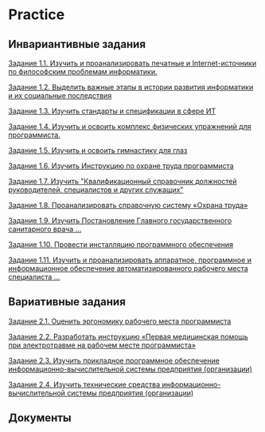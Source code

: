 # Practice

## Инвариантивные задания
<a href="https://github.com/t-anastasia/Practice/blob/main/1.1%20%D0%98%D0%A1%D0%A0.pdf">Задание 1.1. Изучить и проанализировать печатные и Internet-источники по философским проблемам информатики.</a>
<p><a href="https://github.com/t-anastasia/Practice/blob/main/1.2%20%D0%98%D0%A1%D0%A0.pdf">Задание 1.2. Выделить важные этапы в истории развития информатики и их социальные последствия</a></p>
<p><a href="https://github.com/t-anastasia/Practice/blob/main/1.3%20%D0%98%D0%A1%D0%A0.pdf">Задание 1.3. Изучить стандарты и спецификации в сфере ИТ</a></p>
<p><a href="https://github.com/t-anastasia/Practice/blob/main/1.4%20%D0%98%D0%A1%D0%A0.pdf">Задание 1.4. Изучить и освоить комплекс физических упражнений для программиста.</a></p>
<p><a href="https://github.com/t-anastasia/Practice/blob/main/1.5%20%D0%98%D0%A1%D0%A0.pdf">Задание 1.5. Изучить и освоить гимнастику для глаз</a></p>
<p><a href="https://github.com/t-anastasia/Practice/blob/main/1.6%20%D0%98%D0%A1%D0%A0.pdf">Задание 1.6. Изучить Инструкцию по охране труда программиста</a></p>
<p><a href="https://github.com/t-anastasia/Practice/blob/main/1.6%20%D0%98%D0%A1%D0%A0.pdf">Задание 1.7. Изучить "Квалификационный справочник должностей руководителей, специалистов и других служащих" </a></p>
<p><a href="https://github.com/t-anastasia/Practice/blob/main/1.8%20%D0%98%D0%A1%D0%A0.pdf">Задание 1.8. Проанализировать справочную систему «Охрана труда»</a></p>
<p><a href="https://github.com/t-anastasia/Practice/blob/main/1.9%20%D0%98%D0%A1%D0%A0.pdf">Задание 1.9. Изучить Постановление Главного государственного санитарного врача ...</a></p>
<p><a href="https://github.com/t-anastasia/Practice/blob/main/1.10%20%D0%98%D0%A1%D0%A0.pdf">Задание 1.10. Провести инсталляцию программного обеспечения</a></p>
<p><a href="https://github.com/t-anastasia/Practice/blob/main/1.11%20%D0%98%D0%A1%D0%A0.pdf">Задание 1.11. Изучить и проанализировать аппаратное, программное и информационное обеспечение автоматизированного рабочего места специалиста ...</a></p>

## Вариативные задания
<p><a href="https://github.com/t-anastasia/Practice/blob/main/2.1%20%D0%92%D0%A1%D0%A0.pdf">Задание 2.1. Оценить эргономику рабочего места программиста</a></p>
<p><a href="https://github.com/t-anastasia/Practice/blob/main/2.2%20%D0%92%D0%A1%D0%A0.pdf">Задание 2.2. Разработать инструкцию «Первая медицинская помощь при электротравме на рабочем месте программиста»</a></p>
<p><a href="https://github.com/t-anastasia/Practice/blob/main/2.3%20%D0%92%D0%A1%D0%A0.pdf">Задание 2.3. Изучить прикладное программное обеспечение информационно-вычислительной системы предприятия (организации)</a></p>
<p><a href="https://github.com/t-anastasia/Practice/blob/main/2.4%20%D0%92%D0%A1%D0%A0.pdf">Задание 2.4. Изучить технические средства информационно-вычислительной системы предприятия (организации)</a></p>

## Документы
